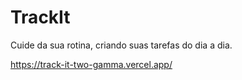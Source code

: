 # TrackIt
Cuide da sua rotina, criando suas tarefas do dia a dia.

https://track-it-two-gamma.vercel.app/
